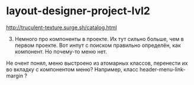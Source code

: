 # layout-designer-project-lvl2
http://truculent-texture.surge.sh/catalog.html

3.	Немного про компоненты в проекте. Их тут сильно больше, чем в первом проекте. Вот инпут с поиском правильно определён, как компонент. Но почему-то меню нет.

Не очент понял, меню выстроено из атомарных классов, перенести их во вкладку с компонентом меню? Например, класс header-menu-link-margin ?
